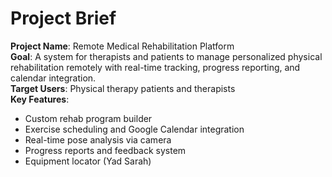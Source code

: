# Project Brief

**Project Name**: Remote Medical Rehabilitation Platform  
**Goal**: A system for therapists and patients to manage personalized physical rehabilitation remotely with real-time tracking, progress reporting, and calendar integration.  
**Target Users**: Physical therapy patients and therapists  
**Key Features**:
- Custom rehab program builder
- Exercise scheduling and Google Calendar integration
- Real-time pose analysis via camera
- Progress reports and feedback system
- Equipment locator (Yad Sarah)
